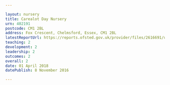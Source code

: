 ```yaml
---

layout: nursery
title: Carealot Day Nursery
urn: 402191
postcode: CM1 2BL
address: Fox Crescent, Chelmsford, Essex, CM1 2BL
latestReportUrl: https://reports.ofsted.gov.uk/provider/files/2616691/urn/402191.pdf
teaching: 2
development: 2
leadership: 2
outcomes: 2
overall: 2
date: 01 April 2018 
datePublish: 8 November 2016

---
```

